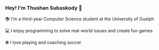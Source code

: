 ### Hey! I'm Thushan Subaskody 👋

📚 I'm a third-year Computer Science student at the University of Guelph

💻 I enjoy programming to solve real-world issues and create fun games

⚽️ I love playing and coaching soccer



<!--
**thushan7/thushan7** is a ✨ _special_ ✨ repository because its `README.md` (this file) appears on your GitHub profile.

Here are some ideas to get you started:

- 💻 

- 🔭 I’m currently working on ...
- 🌱 I’m currently learning ...
- 👯 I’m looking to collaborate on ...
- 🤔 I’m looking for help with ...
- 💬 Ask me about ...
- 📫 How to reach me: ...
- 😄 Pronouns: ...
- ⚡ Fun fact: ...
-->
